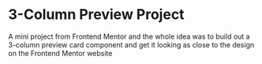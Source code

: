 # 3-Column Preview Project
A  mini project from Frontend Mentor and the whole idea was to build out a 3-column preview card component and get it looking as close to the design on the Frontend Mentor website
